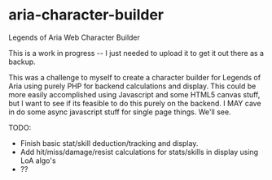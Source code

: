 # aria-character-builder
Legends of Aria Web Character Builder

This is a work in progress -- I just needed to upload it to get it out there as a backup.

This was a challenge to myself to create a character builder for Legends of Aria using purely PHP for backend calculations and display.
This could be more easily accomplished using Javascript and some HTML5 canvas stuff, but I want to see if its feasible to do this purely
on the backend. I MAY cave in do some async javascript stuff for single page things. We'll see.

TODO: 
- Finish basic stat/skill deduction/tracking and display. 
- Add hit/miss/damage/resist calculations for stats/skills in display using LoA algo's
- ??
